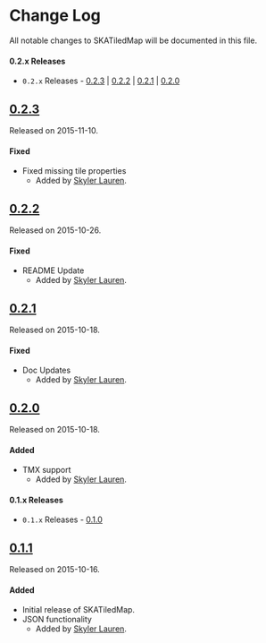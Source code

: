# Change Log
All notable changes to SKATiledMap will be documented in this file.

#### 0.2.x Releases
- `0.2.x` Releases - [0.2.3](#023) | [0.2.2](#022) | [0.2.1](#021) | [0.2.0](#020)

## [0.2.3](https://github.com/SpriteKitAlliance/SKATiledMap/tree/0.2.3)
Released on 2015-11-10.

#### Fixed
- Fixed missing tile properties
  - Added by [Skyler Lauren](https://github.com/Urthstripe29).


## [0.2.2](https://github.com/SpriteKitAlliance/SKATiledMap/tree/0.2.2)
Released on 2015-10-26.

#### Fixed
- README Update
  - Added by [Skyler Lauren](https://github.com/Urthstripe29).
  
## [0.2.1](https://github.com/SpriteKitAlliance/SKATiledMap/tree/0.2.1)
Released on 2015-10-18.

#### Fixed
- Doc Updates
  - Added by [Skyler Lauren](https://github.com/Urthstripe29).
  
## [0.2.0](https://github.com/SpriteKitAlliance/SKATiledMap/tree/0.2.0)
Released on 2015-10-18.

#### Added
- TMX support
  - Added by [Skyler Lauren](https://github.com/Urthstripe29).


#### 0.1.x Releases
- `0.1.x` Releases - [0.1.0](#10)

## [0.1.1](https://github.com/SpriteKitAlliance/SKATiledMap/tree/0.1.0)
Released on 2015-10-16.

#### Added
- Initial release of SKATiledMap.
- JSON functionality
  - Added by [Skyler Lauren](https://github.com/Urthstripe29).
